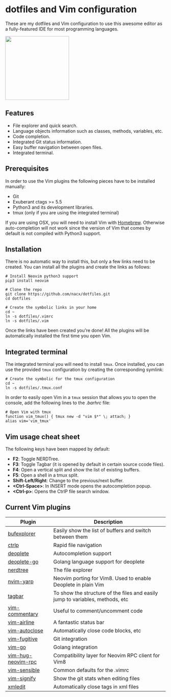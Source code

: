 # dotfiles and Vim configuration

These are my dotfiles and Vim configuration to use this awesome editor as a fully-featured IDE for most programming languages.

<a href="https://github.com/nacx/dotfiles/raw/master/vim.png"><img src="https://github.com/nacx/dotfiles/raw/master/vim.png" height="200"/></a>

## Features

* File explorer and quick search.
* Language objects information such as classes, methods, variables, etc.
* Code completion.
* Integrated Git status information.
* Easy buffer navigation between open files.
* Integrated terminal.

## Prerequisites

In order to use the Vim plugins the following pieces have to be installed manually:

* Git
* Exuberant ctags >= 5.5
* Python3 and its development libraries.
* tmux (only if you are using the integrated terminal)

If you are using OSX, you will need to install Vim with [Homebrew](https://brew.sh/).
Otherwise auto-completion will not work since the version of Vim that comes by default
is not compiled with Python3 support.

## Installation

There is no automatic way to install this, but only a few links need to be created.
You can install all the plugins and create the links as follows:

    # Install Neovim python3 support
    pip3 install neovim

    # Clone the repo
    git clone https://github.com/nacx/dotfiles.git
    cd dotfiles

    # Create the symbolic links in your home
    cd ~
    ln -s dotfiles/.vimrc
    ln -s dotfiles/.vim

Once the links have been created you're done! All the plugins will be automatically installed the first time you open Vim.

## Integrated terminal

The integrated terminal you will need to install `tmux`. Once installed, you can use the provided `tmux` configuration by creating the corresponding symlink:

    # Create the symbolic for the tmux configuration
    cd ~
    ln -s dotfiles/.tmux.conf

In order to easily open Vim in a `tmux` session that allows you to open the console, add the following lines to the *.barhrc* file:

    # Open Vim with tmux
    function vim_tmux() { tmux new -d "vim $*" \; attach; }
    alias vim='vim_tmux'

## Vim usage cheat sheet

The following keys have been mapped by default:

* **F2**: Toggle NERDTree.
* **F3**: Toggle Tagbar (it is opened by default in certain source ccode files).
* **F4**: Open a vertical split and show the list of existing buffers.
* **F5**: Open a shell in a tmux split.
* **Shift-Left/Right**: Change to the previous/next buffer.
* **\<Ctrl-Space\>**: In INSERT mode opens the autocompletion popup.
* **\<Ctrl-p\>**: Opens the CtrlP file search window.

## Current Vim plugins

| Plugin | Description |
| ------ | ----------- |
| [bufexplorer](https://github.com/jlanzarotta/bufexplorer) | Easily show the list of buffers and switch between them |
| [ctrlp](https://github.com/ctrlpvim/ctrlp.vim) | Rapid file navigation |
| [deoplete](https://github.com/Shougo/deoplete.nvim) | Autocompletion support |
| [deoplete-go](https://github.com/zchee/deoplete-go) | Golang language support for deoplete |
| [nerdtree](https://github.com/scrooloose/nerdtree) | The file explorer |
| [nvim-yarp](https://github.com/roxma/nvim-yarp) | Neovim porting for Vim8. Used to enable Deoplete in plain Vim |
| [tagbar](https://github.com/majutsushi/tagbar) | To show the structure of the files and easily jump to variables, methods, etc |
| [vim-commentary](https://github.com/tpope/vim-commentary) | Useful to comment/uncomment code |
| [vim-airline](https://github.com/vim-airline/vim-airline) | A fantastic status bar |
| [vim-autoclose](https://github.com/Townk/vim-autoclose) | Automatically close code blocks, etc |
| [vim-fugitive](https://github.com/tpope/vim-fugitive) | Git integration |
| [vim-go](https://github.com/fatih/vim-go) | Golang integration |
| [vim-hug-neovim-rpc](https://github.com/roxma/vim-hug-neovim-rpc) | Compatibility layer for Neovim RPC client for Vim8 |
| [vim-sensible](https://github.com/tpope/vim-sensible) | Common defaults for the .vimrc |
| [vim-signify](https://github.com/mhinz/vim-signify) | Show the git stats when editing files |
| [xmledit](https://github.com/sukima/xmledit) | Automatically close tags in xml files |

